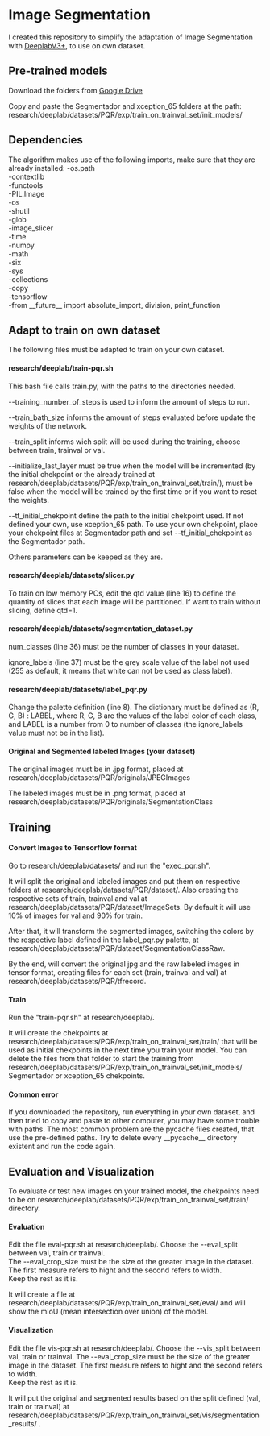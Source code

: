 # Image Segmentation
I created this repository to simplify the adaptation of Image Segmentation with [DeeplabV3+](https://github.com/tensorflow/models/tree/master/research/deeplab), to use on own dataset.

## Pre-trained models
Download the folders from [Google Drive](https://drive.google.com/open?id=1qI1rcNNobAJvHIVXXWHr6NYUthwEasz3)

Copy and paste the Segmentador and xception_65 folders at the path: 
research/deeplab/datasets/PQR/exp/train\_on\_trainval\_set/init_models/

## Dependencies
The algorithm makes use of the following imports, make sure that they are already installed:
-os.path  
-contextlib  
-functools  
-PIL.Image  
-os  
-shutil  
-glob  
-image_slicer  
-time  
-numpy  
-math  
-six  
-sys  
-collections  
-copy  
-tensorflow  
-from \_\_future\_\_ import absolute_import, division, print_function

## Adapt to train on own dataset
The following files must be adapted to train on your own dataset.

#### research/deeplab/train-pqr.sh
This bash file calls train.py, with the paths to the directories needed.

--training\_number\_of\_steps is used to inform the amount of steps to run.

--train\_bath\_size informs the amount of steps evaluated before update the weights of the network.

--train_split informs wich split will be used during the training, choose between train, trainval or val.

--initialize\_last\_layer must be true when the model will be incremented (by the initial chekpoint or the already trained at  research/deeplab/datasets/PQR/exp/train_on_trainval_set/train/), must be false when the model will be trained by the first time or if you want to reset the weights.

--tf\_initial\_chekpoint define the path to the initial chekpoint used. If not defined your own, use xception_65 path. To use your own chekpoint, place your chekpoint files at Segmentador path and set --tf\_initial\_chekpoint as the Segmentador path.

Others parameters can be keeped as they are.

#### research/deeplab/datasets/slicer.py
To train on low memory PCs, edit the qtd value (line 16) to define the quantity of slices that each image will be partitioned.
If want to train without slicing, define qtd=1.

#### research/deeplab/datasets/segmentation_dataset.py
num_classes (line 36) must be the number of classes in your dataset.

ignore_labels (line 37) must be the grey scale value of the label not used (255 as default, it means that white can not be used as class label).

#### research/deeplab/datasets/label_pqr.py
Change the palette definition (line 8). The dictionary must be defined as (R, G, B) : LABEL, where R, G, B are the values of the label color of each class, and LABEL is a number from 0 to number of classes (the ignore_labels value must not be in the list).

#### Original and Segmented labeled Images (your dataset)
The original images must be in .jpg format, placed at research/deeplab/datasets/PQR/originals/JPEGImages

The labeled images must be in .png format, placed at research/deeplab/datasets/PQR/originals/SegmentationClass

## Training
#### Convert Images to Tensorflow format
Go to research/deeplab/datasets/ and run the "exec_pqr.sh".

It will split the original and labeled images and put them on respective folders at research/deeplab/datasets/PQR/dataset/. Also creating the respective sets of train, trainval and val at research/deeplab/datasets/PQR/dataset/ImageSets. By default it will use 10% of images for val and 90% for train.

After that, it will transform the segmented images, switching the colors by the respective label defined in the label_pqr.py palette, at research/deeplab/datasets/PQR/dataset/SegmentationClassRaw.

By the end, will convert the original jpg and the raw labeled images in tensor format, creating files for each set (train, trainval and val) at research/deeplab/datasets/PQR/tfrecord.

#### Train
Run the "train-pqr.sh" at research/deeplab/.

It will create the chekpoints at research/deeplab/datasets/PQR/exp/train_on_trainval_set/train/ that will be used as initial chekpoints in the next time you train your model. You can delete the files from that folder to start the training from 
research/deeplab/datasets/PQR/exp/train_on_trainval_set/init_models/ Segmentador or xception_65 chekpoints.

#### Common error
If you downloaded the repository, run everything in your own dataset, and then tried to copy and paste to other computer, 
you may have some trouble with paths. The most common problem are the pycache files created, that use the pre-defined paths.
Try to delete every \_\_pycache\_\_ directory existent and run the code again.

## Evaluation and Visualization
To evaluate or test new images on your trained model, the chekpoints need to be on research/deeplab/datasets/PQR/exp/train_on_trainval_set/train/ directory.

#### Evaluation
Edit the file eval-pqr.sh at research/deeplab/. Choose the --eval_split between val, train or trainval.  
The --eval_crop_size must be the size of the greater image in the dataset. The first measure refers to hight and the second refers to width.  
Keep the rest as it is.

It will create a file at research/deeplab/datasets/PQR/exp/train_on_trainval_set/eval/ and will show the mIoU (mean intersection over union) of the model.

#### Visualization
Edit the file vis-pqr.sh at research/deeplab/. Choose the --vis_split between val, train or trainval.
The --eval_crop_size must be the size of the greater image in the dataset. The first measure refers to hight and the second refers to width.  
Keep the rest as it is.

It will put the original and segmented results based on the split defined (val, train or trainval) at  research/deeplab/datasets/PQR/exp/train_on_trainval_set/vis/segmentation_results/ .
